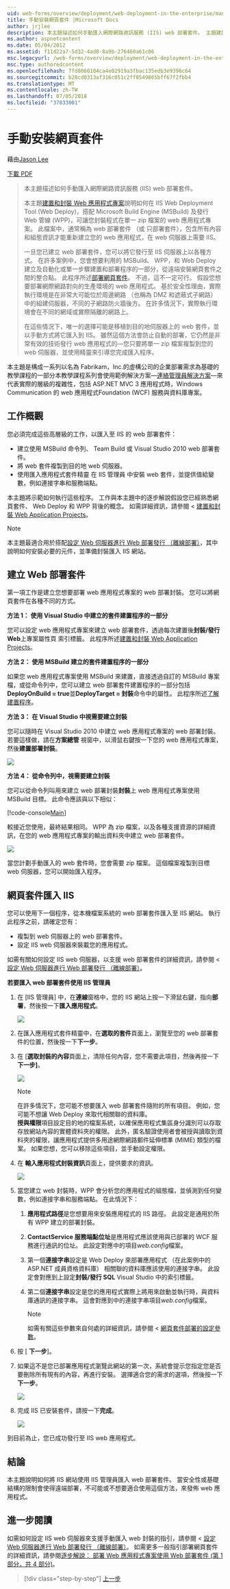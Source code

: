 ```yaml
---
uid: web-forms/overview/deployment/web-deployment-in-the-enterprise/manually-installing-web-packages
title: 手動安裝網頁套件 |Microsoft Docs
author: jrjlee
description: 本主題描述如何手動匯入網際網路資訊服務 (IIS) web 部署套件。 主題建置和封裝 Web 應用程式...
ms.author: aspnetcontent
ms.date: 05/04/2012
ms.assetid: f11d22a7-5d32-4ad0-8a9b-276460a61c06
msc.legacyurl: /web-forms/overview/deployment/web-deployment-in-the-enterprise/manually-installing-web-packages
msc.type: authoredcontent
ms.openlocfilehash: 7fd8060104ca4e02919a3fbac135edb3e9396c64
ms.sourcegitcommit: b28cd0313af316c051c2ff8549865bff67f2fbb4
ms.translationtype: MT
ms.contentlocale: zh-TW
ms.lasthandoff: 07/05/2018
ms.locfileid: "37833001"
---
```

<a name="manually-installing-web-packages"></a>手動安裝網頁套件
====================
藉由[Jason Lee](https://github.com/jrjlee)

[下載 PDF](https://msdnshared.blob.core.windows.net/media/MSDNBlogsFS/prod.evol.blogs.msdn.com/CommunityServer.Blogs.Components.WeblogFiles/00/00/00/63/56/8130.DeployingWebAppsInEnterpriseScenarios.pdf)

> 本主題描述如何手動匯入網際網路資訊服務 (IIS) web 部署套件。
> 
> 本主題[建置和封裝 Web 應用程式專案](building-and-packaging-web-application-projects.md)說明如何在 IIS Web Deployment Tool (Web Deploy)，搭配 Microsoft Build Engine (MSBuild) 及發行 Web 管線 (WPP)，可讓您封裝程式在單一 zip 檔案的 web 應用程式專案。 此檔案中，通常稱為 web 部署套件 （或 只部署套件），包含所有內容和組態資訊才能重新建立您的 web 應用程式，在 web 伺服器上需要 IIS。
> 
> 一旦您已建立 web 部署套件，您可以將它發行至 IIS 伺服器上以各種方式。 在許多案例中，您會想要利用的 MSBuild、 WPP，和 Web Deploy 建立及自動化或單一步驟建置和部署程序的一部分，從遠端安裝網頁套件之間的整合點。 此程序所述[部署網頁套件](deploying-web-packages.md)。 不過，這不一定可行。 假設您想要部署網際網路對向的生產環境的 web 應用程式。 基於安全性理由，實際執行環境是在非常大可能位於周邊網路 （也稱為 DMZ 和遮蔽式子網路） 中的組建伺服器，不同的子網路防火牆後方。 在許多情況下，實際執行環境會在不同的網域或實際隔離的網路上。
> 
> 在這些情況下，唯一的選擇可能是移植到目的地伺服器上的 web 套件，並以手動方式將它匯入到 IIS。 雖然這個方法會防止自動的部署，它仍然是非常有效的技術發行 web 應用程式的&#x2014;您只要將單一 zip 檔案複製到您的 web 伺服器，並使用精靈來引導您完成匯入程序。


本主題是構成一系列以名為 Fabrikam，Inc.的虛構公司的企業部署需求為基礎的教學課程的一部分本教學課程系列會使用範例解決方案&#x2014;[連絡管理員解決方案](the-contact-manager-solution.md)&#x2014;來代表實際的層級的複雜性，包括 ASP.NET MVC 3 應用程式時，Windows Communication 的 web 應用程式Foundation (WCF) 服務與資料庫專案。

## <a name="task-overview"></a>工作概觀

您必須完成這些高層級的工作，以匯入至 IIS 的 web 部署套件：

- 建立使用 MSBuild 命令列、 Team Build 或 Visual Studio 2010 web 部署套件。
- 將 web 套件複製到目的地 web 伺服器。
- 使用匯入應用程式套件精靈 在 IIS 管理員 中安裝 web 套件，並提供值給變數，例如連接字串和服務端點。

本主題將示範如何執行這些程序。 工作與本主題中的逐步解說假設您已經熟悉網頁套件、 Web Deploy 和 WPP 背後的概念。 如需詳細資訊，請參閱 <<c0> [ 建置和封裝 Web Application Projects](building-and-packaging-web-application-projects.md)。

> [!NOTE]
> 本主題最適合用於搭配[設定 Web 伺服器進行 Web 部署發行 （離線部署）](../configuring-server-environments-for-web-deployment/configuring-a-web-server-for-web-deploy-publishing-offline-deployment.md)，其中說明如何安裝必要的元件，並準備封裝匯入 IIS 網站。


## <a name="create-a-web-deployment-package"></a>建立 Web 部署套件

第一項工作是建立您想要部署 web 應用程式專案的 web 部署封裝。 您可以將網頁套件在各種不同的方式。

**方法 1： 使用 Visual Studio 中建立的套件建置程序的一部分**

您可以設定 web 應用程式專案來建立 web 部署套件，透過每次建置後**封裝/發行 Web**上專案屬性頁 索引標籤。 此程序所述[建置和封裝 Web Application Projects](building-and-packaging-web-application-projects.md)。

**方法 2： 使用 MSBuild 建立的套件建置程序的一部分**

如果您 web 應用程式專案使用 MSBuild 來建置，直接透過自訂的 MSBuild 專案檔，或從命令列中，您可以建立 web 部署套件建置程序的一部分包括**DeployOnBuild = true**並**DeployTarget = 封裝**命令中的屬性。 此程序所述[了解建置程序](understanding-the-build-process.md)。

**方法 3： 在 Visual Studio 中視需要建立封裝**

您可以隨時在 Visual Studio 2010 中建立 web 應用程式專案的 web 部署封裝。 若要這樣做，請在**方案總管** 視窗中，以滑鼠右鍵按一下您的 web 應用程式專案，然後**建置部署封裝**。

![](manually-installing-web-packages/_static/image1.png)

**方法 4： 從命令列中，視需要建立封裝**

您可以從命令列叫用來建立 web 部署封裝**封裝**上 web 應用程式專案使用 MSBuild 目標。 此命令應該與以下相似：


[!code-console[Main](manually-installing-web-packages/samples/sample1.cmd)]


較接近您使用，最終結果相同。 WPP 為 zip 檔案，以及各種支援資源的詳細資訊，在您的 web 應用程式專案的輸出資料夾中建立 web 部署套件。

![](manually-installing-web-packages/_static/image2.png)

當您計劃手動匯入的 web 套件時，您會需要 zip 檔案。 這個檔案複製到目標 web 伺服器，您可以開始匯入程序。

## <a name="import-a-web-package-into-iis"></a>網頁套件匯入 IIS

您可以使用下一個程序，從本機檔案系統的 web 部署套件匯入至 IIS 網站。 執行此程序之前，請確定您有：

- 複製到 web 伺服器上的 web 部署套件。
- 設定 IIS web 伺服器來裝載您的應用程式。

如需有關如何設定 IIS web 伺服器，以支援 web 部署套件的詳細資訊，請參閱 <<c0> [ 設定 Web 伺服器進行 Web 部署發行 （離線部署）](../configuring-server-environments-for-web-deployment/configuring-a-web-server-for-web-deploy-publishing-offline-deployment.md)。

**若要匯入 web 部署套件使用 IIS 管理員**

1. 在 [IIS 管理員] 中，在**連線**窗格中，您的 IIS 網站上按一下滑鼠右鍵，指向**部署**，然後按一下**匯入應用程式**。

    ![](manually-installing-web-packages/_static/image3.png)
2. 在匯入應用程式套件精靈中，在**選取的套件**頁面上，瀏覽至您的 web 部署套件的位置，然後按一下**下一步**。
3. 在 [**選取封裝的內容**頁面上，清除任何內容，您不需要此項目，然後再按一下**下一步]**。

    ![](manually-installing-web-packages/_static/image4.png)

    > [!NOTE]
    > 在許多情況下，您可能不想要匯入 web 部署套件隨附的所有項目。 例如，您可能不想讓 Web Deploy 來取代相關聯的資料庫。  
    > **授與權限**項目設定目的地的檔案系統，以確保應用程式集區身分識別可以存取存放網站內容的實體資料夾的權限。 此外，匿名驗證使用者會被授與讀取到資料夾的權限，讓應用程式提供多用途網際網路郵件延伸標準 (MIME) 類型的檔案。 如果您想，您可以移除這些項目，並手動設定權限。
4. 在 **輸入應用程式封裝資訊**頁面上，提供要求的資訊。

    ![](manually-installing-web-packages/_static/image5.png)
5. 當您建立 web 封裝時，WPP 會分析您的應用程式的組態檔，並偵測到任何變數，例如連接字串和服務端點。 在此情況下：

    1. **應用程式路徑**是您想要用來安裝應用程式的 IIS 路徑。 此設定是通用於所有 WPP 建立的部署封裝。
    2. **ContactService 服務端點位址**是應用程式應該使用與已部署的 WCF 服務進行通訊的位址。 此設定對應中的項目*web.config*檔案。
    3. 第一個**連接字串**設定是 Web Deploy 來部署應用程式 （在此案例中的 ASP.NET 成員資格資料庫） 相關聯的資料庫應該使用的連接字串。 此設定會對應到上設定**封裝/發行 SQL** Visual Studio 中的索引標籤。
    4. 第二個**連接字串**設定是您的應用程式實際上將用來啟動並執行時，與資料庫通訊的連接字串。 這會對應到中的連接字串項目*web.config*檔案。

        > [!NOTE]
        > 如需有關這些參數來自何處的詳細資訊，請參閱 <<c0> [ 網頁套件部署的設定參數](configuring-parameters-for-web-package-deployment.md)。
6. 按 [ **下一步**]。
7. 如果這不是您已部署應用程式瀏覽此網站的第一次，系統會提示您指定您是否要刪除所有現有的內容，再進行安裝。 選擇適合您的需求的選項，然後按一下**下一步**。

    ![](manually-installing-web-packages/_static/image6.png)
8. 完成 IIS 已安裝套件，請按一下**完成**。

    ![](manually-installing-web-packages/_static/image7.png)

到目前為止，您已成功發行至 IIS web 應用程式。

## <a name="conclusion"></a>結論

本主題說明如何將 IIS 網站使用 IIS 管理員匯入 web 部署套件。 當安全性或基礎結構的限制會使得遠端部署，不可能或不想要適合使用這個方法，來發佈 web 應用程式。

## <a name="further-reading"></a>進一步閱讀

如需如何設定 IIS web 伺服器來支援手動匯入 web 封裝的指引，請參閱 <<c0> [ 設定 Web 伺服器進行 Web 部署發行 （離線部署）](../configuring-server-environments-for-web-deployment/configuring-a-web-server-for-web-deploy-publishing-offline-deployment.md)。 如需更多一般指引部署網頁套件的詳細資訊，請參閱[逐步解說： 部署 Web 應用程式專案使用 Web 部署套件 (第 1 部分，共 4 部分)](https://msdn.microsoft.com/library/dd483479.aspx)。

> [!div class="step-by-step"]
> [上一步](creating-and-running-a-deployment-command-file.md)
